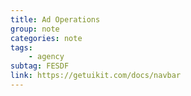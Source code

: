 ```yaml
---
title: Ad Operations
group: note
categories: note
tags:
    - agency
subtag: FESDF
link: https://getuikit.com/docs/navbar
---
```

